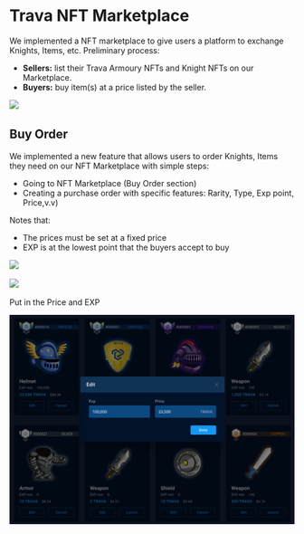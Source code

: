 # Trava NFT Marketplace

We implemented a NFT marketplace to give users a platform to exchange Knights, Items, etc. Preliminary process:

* **Sellers:** list their Trava Armoury NFTs and Knight NFTs on our Marketplace.
* **Buyers:** buy item(s) at a price listed by the seller.

![](https://lh3.googleusercontent.com/uNiORTXJ8Bq8dkGk0LRko7oK6l5vnB2LASPixeu0t-piXZwMmcHrLpr0Mnuc8yd1NZDMdvpulc8RVavJ1ws-C-XcKBpbRGUm17-aAF7kioonU5z\_2tpeoJ5ziJhEe5U2wNl84EO2)

## **Buy Order**

We implemented a new feature that allows users to order Knights, Items they need on our NFT Marketplace with simple steps:

* Going to NFT Marketplace (Buy Order section)
* Creating a purchase order with specific features: Rarity, Type, Exp point, Price,v.v)

Notes that:

* The prices must be set at a fixed price
* EXP is at the lowest point that the buyers accept to buy

![](https://lh4.googleusercontent.com/O6BBHIUwVhH8InJWifuIEL1KVrNE-KHEUpBDl2ssYncATaPVeXTSqPEX--qIOGeXfFYIs\_sDX8b6sTeIpgqhV1rNYHIB8qtrzK3FjX-fu8EWJ1WPgMkEDG8fvsxB-fa6NOE9XusB)

![](https://lh3.googleusercontent.com/xBbxGb2qkqY7WViijtGOAiUl\_lp9zYzGyLRooEL8IbaCGaySIRpZ6UafaqSc\_DFJnfyWl16Y2wH2B5-3AEvUzuR97f-sxX1DivgI99mBkn8V33svMx84RE4bFdHdU5iN1GZfWIIo)

Put in the Price and EXP

![](<../.gitbook/assets/image (12).png>)
